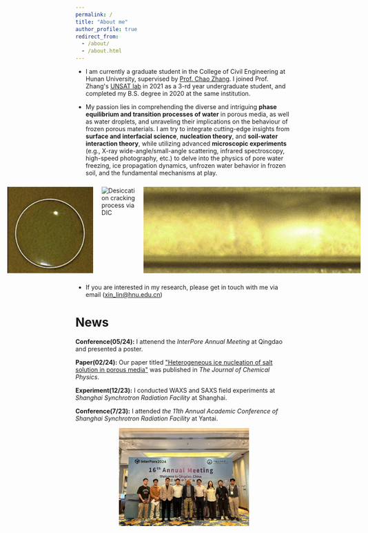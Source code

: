 ```yaml
---
permalink: /
title: "About me"
author_profile: true
redirect_from: 
  - /about/
  - /about.html
---
```


* I am currently a graduate student in the College of Civil Engineering at Hunan University, supervised by [Prof. Chao Zhang](https://www.researchgate.net/profile/Chao-Zhang-43). I joined Prof. Zhang's [UNSAT lab](https://chaozhanghnu.github.io) in 2021 as a 3-rd year undergraduate student, and completed my B.S. degree in 2020 at the same institution.

* My passion lies in comprehending the diverse and intriguing **phase equilibrium and transition processes of water** in porous media, as well as water droplets, and unraveling their implications on the behaviour of frozen porous materials. I am try to integrate cutting-edge insights from **surface and interfacial science**, **nucleation theory**, and **soil-water interaction theory**, while utilizing advanced **microscopic experiments** (e.g., X-ray wide-angle/small-angle scattering, infrared spectroscopy, high-speed photography, etc.) to delve into the physics of pore water freezing, ice propagation dynamics, unfrozen water behavior in frozen soil, and the fundamental mechanisms at play.
  

<div style="display: flex; justify-content: center;">
    <img src="../images/CuSO.gif" title="Desiccation cracking process via DIC" style="object-fit: cover; height: 200px; margin: 10px;">
    <img src="../images/droplets.gif" title="Desiccation cracking process via DIC" style="object-fit: cover; height: 200px; margin: 10px;">
    <img src="../images/2.gif" title="Desiccation cracking process via DIC" style="object-fit: cover; height: 200px; margin: 10px;">
</div>
  

* If you are interested in my research, please get in touch with me via email (xin_lin@hnu.edu.cn)
  

News
======

**Conference(05/24):** I attenend the _InterPore Annual Meeting_ at Qingdao and presented a poster.

**Paper(02/24):** Our paper titled ["Heterogeneous ice nucleation of salt solution in porous media"](https://doi.org/10.1063/5.0190862) was published in _The Journal of Chemical Physics_.

**Experiment(12/23):** I conducted WAXS and SAXS field experiments at _Shanghai Synchrotron Radiation Facility_ at Shanghai.

**Conference(7/23):** I attended _the 11th Annual Academic Conference of Shanghai Synchrotron Radiation Facility_ at Yantai.




<div class="gallery-container">
  <button onclick="prevImage()" class="gallery-button gallery-button-prev"></button>
  <img id="gallery-image" src="../images/1.jpg" alt="Photo 1" style="max-width: 60%; height: auto;" />
  <button onclick="nextImage()" class="gallery-button gallery-button-next"></button>
</div>

<style>
  .gallery-container {
    display: flex;
    justify-content: center;
    align-items: center;
    gap: 5px;
    position: relative;
  }

  .gallery-button {
    width: 50px;
    height: 50px;
    border: none;
    background-color: rgba(255, 255, 255, 0.3); 
    border-radius: 50%; 
    cursor: pointer;
    transition: background-color 0.3s ease;
    display: flex;
    justify-content: center;
    align-items: center;
  }

  .gallery-button:hover {
    background-color: rgba(255, 255, 255, 0.5); 
  }

  .gallery-button-prev {
    background: transparent url('../images/3.jpg') no-repeat center;
    background-size: 20px 20px;
  }

  .gallery-button-next {
    background: transparent url('../images/4.jpg') no-repeat center;
    background-size: 20px 20px;
  }
</style>

<script>
  const images = [
    "../images/1.jpg",
    "../images/3.jpg",
    "../images/4.jpg"
  ];

  let currentIndex = 0;

  function showImage(index) {
    const imgElement = document.getElementById('gallery-image');
    imgElement.src = images[index];
    imgElement.alt = `Photo ${index + 1}`;
  }

  function nextImage() {
    currentIndex = (currentIndex + 1) % images.length;
    showImage(currentIndex);
  }

  function prevImage() {
    currentIndex = (currentIndex - 1 + images.length) % images.length;
    showImage(currentIndex);
  }
</script>

